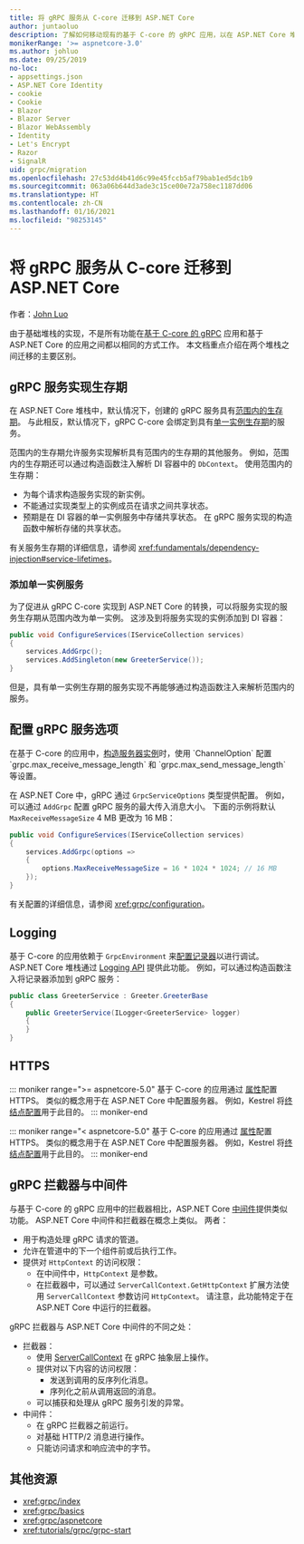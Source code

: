 ```yaml
---
title: 将 gRPC 服务从 C-core 迁移到 ASP.NET Core
author: juntaoluo
description: 了解如何移动现有的基于 C-core 的 gRPC 应用，以在 ASP.NET Core 堆栈之上运行。
monikerRange: '>= aspnetcore-3.0'
ms.author: johluo
ms.date: 09/25/2019
no-loc:
- appsettings.json
- ASP.NET Core Identity
- cookie
- Cookie
- Blazor
- Blazor Server
- Blazor WebAssembly
- Identity
- Let's Encrypt
- Razor
- SignalR
uid: grpc/migration
ms.openlocfilehash: 27c53dd4b41d6c99e45fccb5af79bab1ed5dc1b9
ms.sourcegitcommit: 063a06b644d3ade3c15ce00e72a758ec1187dd06
ms.translationtype: HT
ms.contentlocale: zh-CN
ms.lasthandoff: 01/16/2021
ms.locfileid: "98253145"
---
```

# <a name="migrating-grpc-services-from-c-core-to-aspnet-core"></a>将 gRPC 服务从 C-core 迁移到 ASP.NET Core

作者：[John Luo](https://github.com/juntaoluo)

由于基础堆栈的实现，不是所有功能在[基于 C-core 的 gRPC](https://grpc.io/blog/grpc-stacks) 应用和基于 ASP.NET Core 的应用之间都以相同的方式工作。 本文档重点介绍在两个堆栈之间迁移的主要区别。

## <a name="grpc-service-implementation-lifetime"></a>gRPC 服务实现生存期

在 ASP.NET Core 堆栈中，默认情况下，创建的 gRPC 服务具有[范围内的生存期](xref:fundamentals/dependency-injection#service-lifetimes)。 与此相反，默认情况下，gRPC C-core 会绑定到具有[单一实例生存期](xref:fundamentals/dependency-injection#service-lifetimes)的服务。

范围内的生存期允许服务实现解析具有范围内的生存期的其他服务。 例如，范围内的生存期还可以通过构造函数注入解析 DI 容器中的 `DbContext`。 使用范围内的生存期：

* 为每个请求构造服务实现的新实例。
* 不能通过实现类型上的实例成员在请求之间共享状态。
* 预期是在 DI 容器的单一实例服务中存储共享状态。 在 gRPC 服务实现的构造函数中解析存储的共享状态。

有关服务生存期的详细信息，请参阅 <xref:fundamentals/dependency-injection#service-lifetimes>。

### <a name="add-a-singleton-service"></a>添加单一实例服务

为了促进从 gRPC C-core 实现到 ASP.NET Core 的转换，可以将服务实现的服务生存期从范围内改为单一实例。 这涉及到将服务实现的实例添加到 DI 容器：

```csharp
public void ConfigureServices(IServiceCollection services)
{
    services.AddGrpc();
    services.AddSingleton(new GreeterService());
}
```

但是，具有单一实例生存期的服务实现不再能够通过构造函数注入来解析范围内的服务。

## <a name="configure-grpc-services-options"></a>配置 gRPC 服务选项

在基于 C-core 的应用中，[构造服务器实例](https://grpc.io/grpc/csharp/api/Grpc.Core.Server.html#Grpc_Core_Server__ctor_System_Collections_Generic_IEnumerable_Grpc_Core_ChannelOption__)时，使用 `ChannelOption` 配置 `grpc.max_receive_message_length` 和 `grpc.max_send_message_length` 等设置。

在 ASP.NET Core 中，gRPC 通过 `GrpcServiceOptions` 类型提供配置。 例如，可以通过 `AddGrpc` 配置 gRPC 服务的最大传入消息大小。 下面的示例将默认 `MaxReceiveMessageSize` 4 MB 更改为 16 MB：

```csharp
public void ConfigureServices(IServiceCollection services)
{
    services.AddGrpc(options =>
    {
        options.MaxReceiveMessageSize = 16 * 1024 * 1024; // 16 MB
    });
}
```

有关配置的详细信息，请参阅 <xref:grpc/configuration>。

## <a name="logging"></a>Logging

基于 C-core 的应用依赖于 `GrpcEnvironment` 来[配置记录器](https://grpc.io/grpc/csharp/api/Grpc.Core.GrpcEnvironment.html?q=size#Grpc_Core_GrpcEnvironment_SetLogger_Grpc_Core_Logging_ILogger_)以进行调试。 ASP.NET Core 堆栈通过 [Logging API](xref:fundamentals/logging/index) 提供此功能。 例如，可以通过构造函数注入将记录器添加到 gRPC 服务：

```csharp
public class GreeterService : Greeter.GreeterBase
{
    public GreeterService(ILogger<GreeterService> logger)
    {
    }
}
```

## <a name="https"></a>HTTPS

::: moniker range=">= aspnetcore-5.0"
基于 C-core 的应用通过 [ 属性](https://grpc.io/grpc/csharp/api/Grpc.Core.Server.html#Grpc_Core_Server_Ports)配置 HTTPS。 类似的概念用于在 ASP.NET Core 中配置服务器。 例如，Kestrel 将[终结点配置](xref:fundamentals/servers/kestrel/endpoints)用于此目的。
::: moniker-end

::: moniker range="< aspnetcore-5.0"
基于 C-core 的应用通过 [ 属性](https://grpc.io/grpc/csharp/api/Grpc.Core.Server.html#Grpc_Core_Server_Ports)配置 HTTPS。 类似的概念用于在 ASP.NET Core 中配置服务器。 例如，Kestrel 将[终结点配置](xref:fundamentals/servers/kestrel#endpoint-configuration)用于此目的。
::: moniker-end

## <a name="grpc-interceptors-vs-middleware"></a>gRPC 拦截器与中间件

与基于 C-core 的 gRPC 应用中的拦截器相比，ASP.NET Core [中间件](xref:fundamentals/middleware/index)提供类似功能。 ASP.NET Core 中间件和拦截器在概念上类似。 两者：

* 用于构造处理 gRPC 请求的管道。
* 允许在管道中的下一个组件前或后执行工作。
* 提供对 `HttpContext` 的访问权限：
  * 在中间件中，`HttpContext` 是参数。
  * 在拦截器中，可以通过 `ServerCallContext.GetHttpContext` 扩展方法使用 `ServerCallContext` 参数访问 `HttpContext`。 请注意，此功能特定于在 ASP.NET Core 中运行的拦截器。

gRPC 拦截器与 ASP.NET Core 中间件的不同之处：

* 拦截器：
  * 使用 [ServerCallContext](https://grpc.io/grpc/csharp/api/Grpc.Core.ServerCallContext.html) 在 gRPC 抽象层上操作。
  * 提供对以下内容的访问权限：
    * 发送到调用的反序列化消息。
    * 序列化之前从调用返回的消息。
  * 可以捕获和处理从 gRPC 服务引发的异常。
* 中间件：
  * 在 gRPC 拦截器之前运行。
  * 对基础 HTTP/2 消息进行操作。
  * 只能访问请求和响应流中的字节。

## <a name="additional-resources"></a>其他资源

* <xref:grpc/index>
* <xref:grpc/basics>
* <xref:grpc/aspnetcore>
* <xref:tutorials/grpc/grpc-start>
